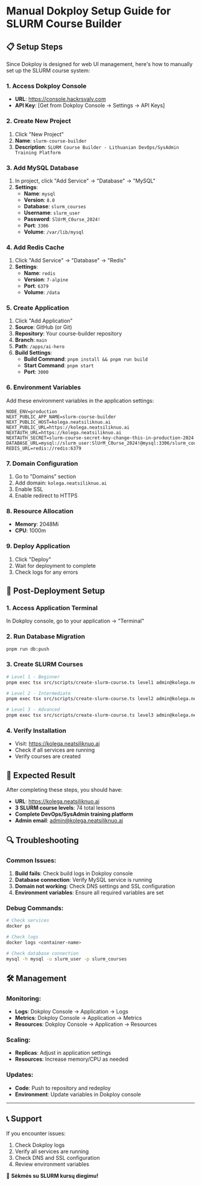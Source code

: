 # Manual Dokploy Setup Guide for SLURM Course Builder

## 📋 Setup Steps

Since Dokploy is designed for web UI management, here's how to manually set up the SLURM course system:

### 1. Access Dokploy Console
- **URL**: https://console.hackrsvalv.com
- **API Key**: [Get from Dokploy Console → Settings → API Keys]

### 2. Create New Project
1. Click "New Project"
2. **Name**: `slurm-course-builder`
3. **Description**: `SLURM Course Builder - Lithuanian DevOps/SysAdmin Training Platform`

### 3. Add MySQL Database
1. In project, click "Add Service" → "Database" → "MySQL"
2. **Settings**:
   - **Name**: `mysql`
   - **Version**: `8.0`
   - **Database**: `slurm_courses`
   - **Username**: `slurm_user`
   - **Password**: `SlUrM_C0urse_2024!`
   - **Port**: `3306`
   - **Volume**: `/var/lib/mysql`

### 4. Add Redis Cache
1. Click "Add Service" → "Database" → "Redis"
2. **Settings**:
   - **Name**: `redis`
   - **Version**: `7-alpine`
   - **Port**: `6379`
   - **Volume**: `/data`

### 5. Create Application
1. Click "Add Application"
2. **Source**: GitHub (or Git)
3. **Repository**: Your course-builder repository
4. **Branch**: `main`
5. **Path**: `/apps/ai-hero`
6. **Build Settings**:
   - **Build Command**: `pnpm install && pnpm run build`
   - **Start Command**: `pnpm start`
   - **Port**: `3000`

### 6. Environment Variables
Add these environment variables in the application settings:

```env
NODE_ENV=production
NEXT_PUBLIC_APP_NAME=slurm-course-builder
NEXT_PUBLIC_HOST=kolega.neatsiliknuo.ai
NEXT_PUBLIC_URL=https://kolega.neatsiliknuo.ai
NEXTAUTH_URL=https://kolega.neatsiliknuo.ai
NEXTAUTH_SECRET=slurm-course-secret-key-change-this-in-production-2024
DATABASE_URL=mysql://slurm_user:SlUrM_C0urse_2024!@mysql:3306/slurm_courses
REDIS_URL=redis://redis:6379
```

### 7. Domain Configuration
1. Go to "Domains" section
2. Add domain: `kolega.neatsiliknuo.ai`
3. Enable SSL
4. Enable redirect to HTTPS

### 8. Resource Allocation
- **Memory**: 2048Mi
- **CPU**: 1000m

### 9. Deploy Application
1. Click "Deploy"
2. Wait for deployment to complete
3. Check logs for any errors

## 🔧 Post-Deployment Setup

### 1. Access Application Terminal
In Dokploy console, go to your application → "Terminal"

### 2. Run Database Migration
```bash
pnpm run db:push
```

### 3. Create SLURM Courses
```bash
# Level 1 - Beginner
pnpm exec tsx src/scripts/create-slurm-course.ts level1 admin@kolega.neatsiliknuo.ai

# Level 2 - Intermediate  
pnpm exec tsx src/scripts/create-slurm-course.ts level2 admin@kolega.neatsiliknuo.ai

# Level 3 - Advanced
pnpm exec tsx src/scripts/create-slurm-course.ts level3 admin@kolega.neatsiliknuo.ai
```

### 4. Verify Installation
- Visit: https://kolega.neatsiliknuo.ai
- Check if all services are running
- Verify courses are created

## 🎯 Expected Result

After completing these steps, you should have:
- **URL**: https://kolega.neatsiliknuo.ai
- **3 SLURM course levels**: 74 total lessons
- **Complete DevOps/SysAdmin training platform**
- **Admin email**: admin@kolega.neatsiliknuo.ai

## 🔍 Troubleshooting

### Common Issues:
1. **Build fails**: Check build logs in Dokploy console
2. **Database connection**: Verify MySQL service is running
3. **Domain not working**: Check DNS settings and SSL configuration
4. **Environment variables**: Ensure all required variables are set

### Debug Commands:
```bash
# Check services
docker ps

# Check logs
docker logs <container-name>

# Check database connection
mysql -h mysql -u slurm_user -p slurm_courses
```

## 🛠️ Management

### Monitoring:
- **Logs**: Dokploy Console → Application → Logs
- **Metrics**: Dokploy Console → Application → Metrics
- **Resources**: Dokploy Console → Application → Resources

### Scaling:
- **Replicas**: Adjust in application settings
- **Resources**: Increase memory/CPU as needed

### Updates:
- **Code**: Push to repository and redeploy
- **Environment**: Update variables in Dokploy console

---

## 📞 Support

If you encounter issues:
1. Check Dokploy logs
2. Verify all services are running
3. Check DNS and SSL configuration
4. Review environment variables

🎉 **Sėkmės su SLURM kursų diegimu!**